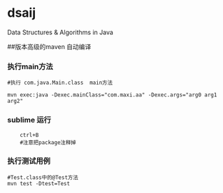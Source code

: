 dsaij
=====
Data Structures & Algorithms in Java


##版本高级的maven 自动编译
### 执行main方法
	#执行 com.java.Main.class  main方法
	
	mvn exec:java -Dexec.mainClass="com.maxi.aa" -Dexec.args="arg0 arg1 arg2"
### sublime 运行
		ctrl+B
		#注意把package注释掉 
### 执行测试用例
	#Test.class中的@Test方法
	mvn test -Dtest=Test
 